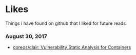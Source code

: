 # Likes
Things i have found on github that I liked for future reads

### August 30, 2017 
- [coreos/clair: Vulnerability Static Analysis for Containers](https://github.com/coreos/clair) 
